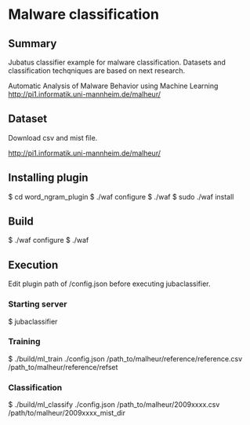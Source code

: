 # Malware classification

## Summary

Jubatus classifier example for malware classification.
Datasets and classification techqniques are based on next research.

Automatic Analysis of Malware Behavior using Machine Learning
http://pi1.informatik.uni-mannheim.de/malheur/

## Dataset

Download csv and mist file.

http://pi1.informatik.uni-mannheim.de/malheur/


## Installing plugin

$ cd word_ngram_plugin
$ ./waf configure
$ ./waf
$ sudo ./waf install

## Build

$ ./waf configure
$ ./waf


## Execution

Edit plugin path of /config.json before executing jubaclassifier.


### Starting server

$ jubaclassifier


### Training

$ ./build/ml_train ./config.json /path_to/malheur/reference/reference.csv /path_to/malheur/reference/refset


### Classification

$ ./build/ml_classify ./config.json /path_to/malheur/2009xxxx.csv /path/to/malheur/2009xxxx_mist_dir


